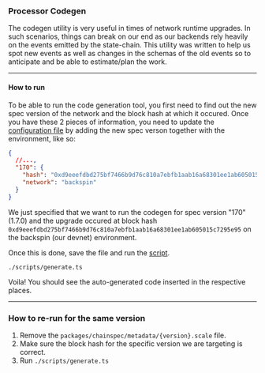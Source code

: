 ### Processor Codegen

The codegen utility is very useful in times of network runtime upgrades.
In such scenarios, things can break on our end as our backends rely heavily on the events
emitted by the state-chain.
This utility was written to help us spot new events as well as changes in the schemas of the old events so to anticipate and be able to estimate/plan the work.

---
#### How to run

To be able to run the code generation tool, you first need to find out the new spec version of the network and the block hash at which it occured. Once you have these 2 pieces of information, you need to update the [configuration file](../chainspec/metadata/specVersion.json) by adding the new spec verson together with the environment, like so:

```json
{
  //...,
  "170": {
    "hash": "0xd9eeefdbd275bf7466b9d76c810a7ebfb1aab16a68301ee1ab605015c7295e95",
    "network": "backspin"
  }
}
```
We just specified that we want to run the codegen for spec version "170" (1.7.0) and the upgrade occured at block hash `0xd9eeefdbd275bf7466b9d76c810a7ebfb1aab16a68301ee1ab605015c7295e95` on the backspin (our devnet) environment.


Once this is done, save the file and run the [script](./scripts/generate.ts).

```
./scripts/generate.ts
```

Voila! You should see the auto-generated code inserted in the respective places.

---
### How to re-run for the same version

1. Remove the `packages/chainspec/metadata/{version}.scale` file.
2. Make sure the block hash for the specific version we are targeting is correct.
3. Run `./scripts/generate.ts`
